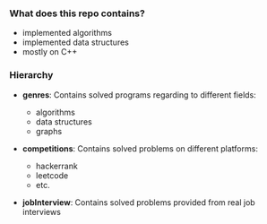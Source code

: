 ### What does this repo contains?
- implemented algorithms
- implemented data structures
- mostly on C++

### Hierarchy
- **genres**:
Contains solved programs regarding to different fields:
	- algorithms
	- data structures
	- graphs

- **competitions**:
Contains solved problems on different platforms:
	- hackerrank
	- leetcode
	- etc.

- **jobInterview**:
Contains solved problems provided from real job interviews